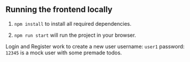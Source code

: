 ## Running the frontend locally

1. `npm install` to install all required dependencies.

2. `npm run start` will run the project in your browser.

Login and Register work to create a new user
username: `user1` password: `12345` is a mock user with some premade todos.
